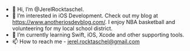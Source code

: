 - 👋 Hi, I’m @JerelRocktaschel.
- 👀 I’m interested in iOS Development. Check out my blog at https://www.anotheriosdevblog.com/. I enjoy NBA basketball and volunteering for my local school district.
- 🌱 I’m currently learning Swift, iOS, Xcode and other supporting tools.
- 📫 How to reach me - jerel.rocktaschel@gmail.com

<!---
JerelRocktaschel/JerelRocktaschel is a ✨ special ✨ repository because its `README.md` (this file) appears on your GitHub profile.
You can click the Preview link to take a look at your changes.
--->
